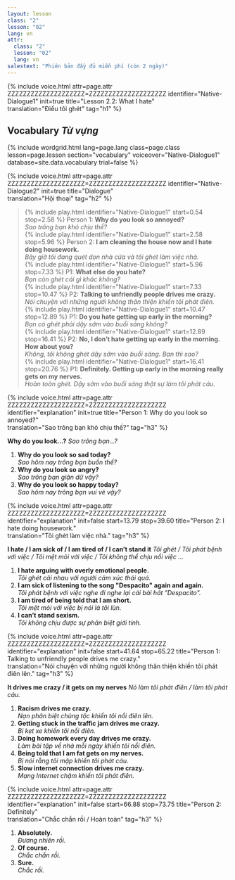 ```yaml
---
layout: lesson
class: "2"
lesson: "02"
lang: vn
attr:
  class: "2"
  lesson: "02"
  lang: vn
salestext: "Phiên bản đầy đủ miễn phí (còn 2 ngày)"
---
```


{%  include voice.html attr=page.attr      ZZZZZZZZZZZZZZZZZZZZ=ZZZZZZZZZZZZZZZZZZZZ
	identifier="Native-Dialogue1"  init=true
	title="Lesson 2.2: What I hate"        
	translation="Điều tôi ghét"
    tag="h1" %}


## Vocabulary   *Từ vựng*

{% include wordgrid.html lang=page.lang
		class=page.class 
		lesson=page.lesson 
		section="vocabulary"
		voiceover="Native-Dialogue1"
		database=site.data.vocabulary 
		trial=false %}


{%  include voice.html attr=page.attr       ZZZZZZZZZZZZZZZZZZZZ=ZZZZZZZZZZZZZZZZZZZZ
	identifier="Native-Dialogue2"  init=true
	title="Dialogue"        
	translation="Hội thoại"
    tag="h2" %}


> {% include play.html identifier="Native-Dialogue1" start=0.54 stop=2.58 %} Person 1: **Why do you look so annoyed?**    
> *Sao trông bạn khó chịu thế?*    
> {% include play.html identifier="Native-Dialogue1" start=2.58 stop=5.96 %} Person 2: **I am cleaning the house now and I hate doing housework.**    
> *Bây giờ tôi đang quét dọn nhà cửa và tôi ghét làm việc nhà.*     
> {% include play.html identifier="Native-Dialogue1" start=5.96 stop=7.33 %} P1: **What else do you hate?**    
> *Bạn còn ghét cái gì khác không?*    
> {% include play.html identifier="Native-Dialogue1" start=7.33 stop=10.47 %} P2: **Talking to unfriendly people drives me crazy.**    
> *Nói chuyện với những người không thân thiện khiến tôi phát điên.*    
> {% include play.html identifier="Native-Dialogue1" start=10.47 stop=12.89 %} P1: **Do you hate getting up early in the morning?**    
> *Bạn có ghét phải dậy sớm vào buổi sáng không?*    
> {% include play.html identifier="Native-Dialogue1" start=12.89 stop=16.41 %} P2: **No, I don’t hate getting up early in the morning. How about you?**    
> *Không, tôi không ghét dậy sớm vào buổi sáng. Bạn thì sao?*    
> {% include play.html identifier="Native-Dialogue1" start=16.41 stop=20.76 %} P1: **Definitely. Getting up early in the morning really gets on my nerves.**    
> *Hoàn toàn ghét. Dậy sớm vào buổi sáng thật sự làm tôi phát cáu.*    


{%  include voice.html attr=page.attr       ZZZZZZZZZZZZZZZZZZZZ=ZZZZZZZZZZZZZZZZZZZZ
	identifier="explanation"  init=true
	title="Person 1: Why do you look so annoyed?"        
	translation="Sao trông bạn khó chịu thế?"
    tag="h3" %}

**Why do you look…?**  *Sao trông bạn...?*

1. **Why do you look so sad today?**  
*Sao hôm nay trông bạn buồn thế?*
2. **Why do you look so angry?**  
*Sao trông bạn giận dữ vậy?*
3. **Why do you look so happy today?**  
*Sao hôm nay trông bạn vui vẻ vậy?*


{%  include voice.html attr=page.attr       ZZZZZZZZZZZZZZZZZZZZ=ZZZZZZZZZZZZZZZZZZZZ
	identifier="explanation"  init=false start=13.79 stop=39.60
	title="Person 2: I hate doing housework."        
	translation="Tôi ghét làm việc nhà."
    tag="h3" %}


**I hate / I am sick of / I am tired of / I can’t stand it**  *Tôi ghét / Tôi phát bệnh với việc / Tôi mệt mỏi với việc / Tôi không thể chịu nổi việc ...*

1. **I hate arguing with overly emotional people.**  
*Tôi ghét cãi nhau với người cảm xúc thái quá.*
2. **I am sick of listening to the song "Despacito" again and again.**  
*Tôi phát bệnh với việc nghe đi nghe lại cái bài hát "Despacito".*
3. **I am tired of being told that I am short.**  
*Tôi mệt mỏi với việc bị nói là tôi lùn.*
4. **I can’t stand sexism.**  
*Tôi không chịu được sự phân biệt giới tính.*


{%  include voice.html attr=page.attr       ZZZZZZZZZZZZZZZZZZZZ=ZZZZZZZZZZZZZZZZZZZZ
	identifier="explanation"  init=false start=41.64 stop=65.22
	title="Person 1: Talking to unfriendly people drives me crazy."        
	translation="Nói chuyện với những người không thân thiện khiến tôi phát điên lên."
    tag="h3" %}


**It drives me crazy / it gets on my nerves**  *Nó làm tôi phát điên / làm tôi phát cáu.*

1. **Racism drives me crazy.**  
*Nạn phân biệt chủng tộc khiến tôi nổi điên lên.*
2. **Getting stuck in the traffic jam drives me crazy.**  
*Bị kẹt xe khiến tôi nổi điên.*
3. **Doing homework every day drives me crazy.**  
*Làm bài tập về nhà mỗi ngày khiến tôi nổi điên.*
4. **Being told that I am fat gets on my nerves.**  
*Bị nói rằng tôi mập khiến tôi phát cáu.*
5. **Slow internet connection drives me crazy.**  
*Mạng Internet chậm khiến tôi phát điên.*

{%  include voice.html attr=page.attr       ZZZZZZZZZZZZZZZZZZZZ=ZZZZZZZZZZZZZZZZZZZZ
	identifier="explanation"  init=false start=66.88 stop=73.75 
	title="Person 2: Definitely"        
	translation="Chắc chắn rồi / Hoàn toàn"
    tag="h3" %}

1. **Absolutely.**  
*Đương nhiên rồi.*
2. **Of course.**  
*Chắc chắn rồi.*
3. **Sure.**  
*Chắc rồi.*


